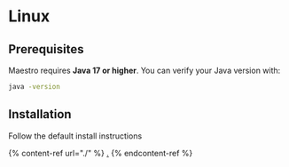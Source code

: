 # Linux

## Prerequisites

Maestro requires **Java 17 or higher**. You can verify your Java version with:

```bash
java -version
```

## Installation

Follow the default install instructions

{% content-ref url="./" %}
[.](./)
{% endcontent-ref %}
